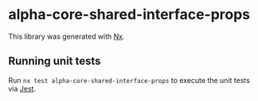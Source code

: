 # alpha-core-shared-interface-props

This library was generated with [Nx](https://nx.dev).

## Running unit tests

Run `nx test alpha-core-shared-interface-props` to execute the unit tests via [Jest](https://jestjs.io).
